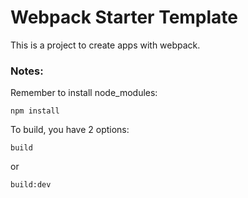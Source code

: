 # Webpack Starter Template

This is a project to create apps with webpack.

### Notes: 
Remember to install node_modules:
```
npm install
```
To build, you have 2 options:
```
build
```
or
```
build:dev
```